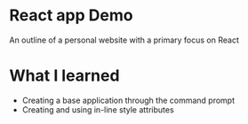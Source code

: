 # React app Demo

An outline of a personal website with a primary focus on React 

# What I learned

* Creating a base application through the command prompt
* Creating and using in-line style attributes
